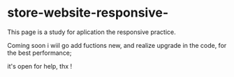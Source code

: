 # store-website-responsive-
This page is a study for aplication the responsive practice.


Coming soon i wiil go add fuctions new, and realize upgrade in the code, for the best performance;

it's open for help, thx !
